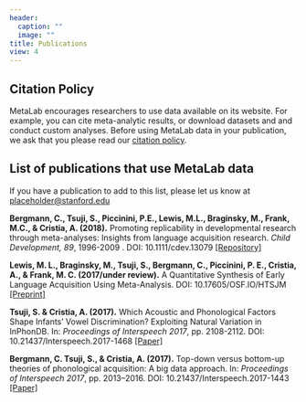 ```yaml
---
header:
  caption: ""
  image: ""
title: Publications
view: 4
---
```


## Citation Policy 

MetaLab encourages researchers to use data available on its
website. For example, you can cite meta-analytic results, or download
datasets and and conduct custom analyses. Before using MetaLab data in
your publication, we ask that you please read our [citation
policy](/documentation#citation_policy).

## List of publications that use MetaLab data

If you have a publication to add to this list, please let us know at
<placeholder@stanford.edu>

**Bergmann, C., Tsuji, S., Piccinini, P.E., Lewis, M.L., Braginsky, M., Frank, M.C., & Cristia, A. (2018).** Promoting replicability in developmental research through meta-analyses: Insights from language acquisition research. *Child Development, 89*, 1996-2009 . DOI: 10.1111/cdev.13079 [[Repository]](https://osf.io/uhv3d/)

**Lewis, M. L., Braginsky, M., Tsuji, S., Bergmann, C., Piccinini, P. E., Cristia, A., & Frank, M. C. (2017/under review).** A Quantitative Synthesis of Early Language Acquisition Using Meta-Analysis. DOI: 10.17605/OSF.IO/HTSJM [[Preprint]](http://psyarxiv.com/htsjm) 


**Tsuji, S. & Cristia, A. (2017).** Which Acoustic and Phonological Factors Shape Infants’ Vowel Discrimination? Exploiting Natural Variation in InPhonDB. In: *Proceedings of Interspeech 2017*, pp. 2108-2112. DOI: 10.21437/Interspeech.2017-1468 [[Paper]](http://www.isca-speech.org/archive/Interspeech_2017/abstracts/1468.html)

**Bergmann, C. Tsuji, S., & Cristia, A. (2017).** Top-down versus bottom-up theories of phonological acquisition: A big data approach. In: *Proceedings of Interspeech 2017*, pp. 2013–2016. DOI: 10.21437/Interspeech.2017-1443 [[Paper]](http://www.isca-speech.org/archive/Interspeech_2017/abstracts/1443.html)
